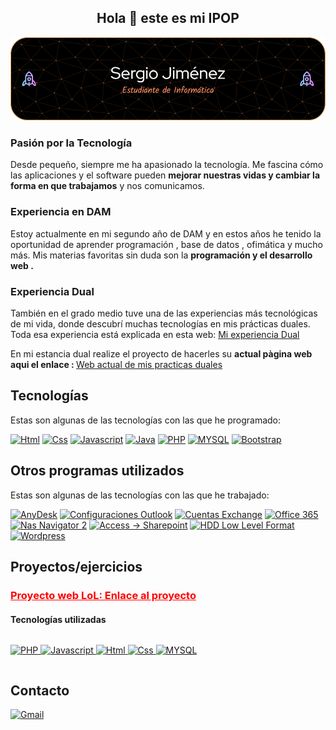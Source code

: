 <h2 align="center">Hola 👋 este es mi IPOP </h2>
 <a href="https://github.com/SergioJP1/">
    <img src="github-header-image.png">
 </a>
<h3>Pasión por la Tecnología</h3>
<p>Desde pequeño, siempre me ha apasionado la tecnología.
Me fascina cómo las aplicaciones y el software pueden <b>mejorar nuestras vidas y cambiar la forma en que trabajamos</b> y nos comunicamos.</p>

<h3>Experiencia en DAM</h3>
<p>Estoy actualmente en mi segundo año de DAM y en estos años he tenido la oportunidad de aprender programación , base de datos , ofimática y mucho más.
Mis materias favoritas sin duda son la <b>programación y el desarrollo web .</b></p>

<h3>Experiencia Dual</h3>
<p>También en el grado medio tuve una de las experiencias más tecnológicas de mi vida, donde descubrí muchas tecnologías en mis prácticas duales.
Toda esa experiencia está explicada en esta web: <a href="https://sergiodual.weebly.com/">Mi experiencia Dual</a>
<br></p>
<p>En mi estancia dual realize el proyecto de hacerles su <b>actual pàgina web aqui el enlace : </b>
    <a href="https://pont-aurell.com">Web actual de mis practicas duales</a></p>
    
## Tecnologías

Estas son algunas de las tecnologías con las que he programado:

<span style="display: inline-block;">
    <a href="https://github.com/SergioJP1/">
        <img src="https://img.shields.io/badge/HTML5-E34F26?style=for-the-badge&logo=html5&logoColor=white" alt="Html" height="25px">
    </a>
</span>
<span style="display: inline-block;">
     <a href="https://github.com/SergioJP1/">
        <img src="https://img.shields.io/badge/CSS3-1572B6?style=for-the-badge&logo=css3&logoColor=white" alt="Css" height="25px">
    </a>
</span>
<span style="display: inline-block;">
     <a href="https://github.com/SergioJP1/">
        <img src="https://img.shields.io/badge/JavaScript-F7DF1E?style=for-the-badge&logo=javascript&logoColor=black" alt="Javascript" height="25px">
    </a>
</span>
<span style="display: inline-block;">
     <a href="https://github.com/SergioJP1/">
        <img src="https://img.shields.io/badge/Java-ED8B00?style=for-the-badge&logo=openjdk&logoColor=white" alt="Java" height="25px">
    </a>
</span>
<span style="display: inline-block;">
     <a href="https://github.com/SergioJP1/">
        <img src="https://img.shields.io/badge/PHP-777BB4?style=for-the-badge&logo=php&logoColor=white" alt="PHP" height="25px">
    </a>
</span>
<span style="display: inline-block;">
     <a href="https://github.com/SergioJP1/">
        <img src="https://img.shields.io/badge/MySQL-005C84?style=for-the-badge&logo=mysql&logoColor=white" alt="MYSQL" height="25px">
    </a>
</span>
<span style="display: inline-block;">
     <a href="https://github.com/SergioJP1/">
        <img src="https://img.shields.io/badge/Bootstrap-563D7C?style=for-the-badge&logo=bootstrap&logoColor=white" alt="Bootstrap" height="25px">
    </a>
</span>


## Otros programas utilizados

Estas son algunas de las tecnologías con las que he trabajado:

<span style="display: inline-block;">
    <a href="https://github.com/SergioJP1/">
       <img src="https://img.shields.io/badge/anydesk-%23EF443B.svg?&style=for-the-badge&logo=anydesk&logoColor=white" alt="AnyDesk" height="25px">
    </a>
</span>
<span style="display: inline-block;">
     <a href="https://github.com/SergioJP1/">
        <img src="https://img.shields.io/badge/Microsoft_Outlook-0078D4?style=for-the-badge&logo=microsoft-outlook&logoColor=white" alt="Configuraciones Outlook" height="25px">
    </a>
</span>
<span style="display: inline-block;">
     <a href="https://github.com/SergioJP1/">
        <img src="https://img.shields.io/badge/Microsoft%20Exchange-blue?style=for-the-badge&logo=microsoft-exchange&logoColor=white" alt="Cuentas Exchange" height="25px">
    </a>
</span>
<span style="display: inline-block;">
     <a href="https://github.com/SergioJP1/">
        <img src="https://img.shields.io/badge/Office%20365-darkblue?style=for-the-badge&logo=microsoft-office&logoColor=white" alt="Office 365" height="25px">
     </a>
</span>
<span style="display: inline-block;">
     <a href="https://github.com/SergioJP1/">
        <img src="https://img.shields.io/badge/NAS%20Navigator%202-darkred?style=for-the-badge" alt="Nas Navigator 2" height="25px">
     </a>
</span>
<span style="display: inline-block;">
     <a href="https://github.com/SergioJP1/">
        <img src="https://img.shields.io/badge/Microsoft%20Access%2FSharePoint-blue?style=for-the-badge&logo=microsoft&logoColor=white" alt=" Access -> Sharepoint" height="25px">
     </a>
</span>
<span style="display: inline-block;">
     <a href="https://github.com/SergioJP1/">
        <img src="https://img.shields.io/badge/HDD%20Low%20Level%20Format-orange?style=for-the-badge" alt=" HDD Low Level Format" height="25px">
     </a>
</span>
<span style="display: inline-block;">
     <a href="https://github.com/SergioJP1/">
        <img src="https://img.shields.io/badge/Wordpress-21759B?style=for-the-badge&logo=wordpress&logoColor=white" alt=" Wordpress" height="25px">
     </a>
</span>

## Proyectos/ejercicios
<h3><a href="https://ejemplophpsergio.000webhostapp.com/" style="color:red;">Proyecto web LoL: Enlace al proyecto</a></h3>


 
 #### Tecnologías utilizadas
 <p style="display: inline-block">
     <a href="https://github.com/SergioJP1/">
        <img src="https://img.shields.io/badge/PHP-777BB4?style=for-the-badge&logo=php&logoColor=white" alt="PHP" height="25px">
        <img src="https://img.shields.io/badge/JavaScript-F7DF1E?style=for-the-badge&logo=javascript&logoColor=black" alt="Javascript" height="25px">
        <img src="https://img.shields.io/badge/HTML5-E34F26?style=for-the-badge&logo=html5&logoColor=white" alt="Html" height="25px">
        <img src="https://img.shields.io/badge/CSS3-1572B6?style=for-the-badge&logo=css3&logoColor=white" alt="Css" height="25px">
       <img src="https://img.shields.io/badge/MySQL-005C84?style=for-the-badge&logo=mysql&logoColor=white" alt="MYSQL" height="25px">
    </a>
   </p>


  <h2>Contacto</h2>
  <a href="mailto:jimenez.pajuelo.sergio@alumnat.copernic.cat">
    <img src="https://img.shields.io/badge/Gmail-D14836?style=for-the-badge&logo=gmail&logoColor=white" alt="Gmail">






<!---
SergioJP1/SergioJP1 is a ✨ special ✨ repository because its `README.md` (this file) appears on your GitHub profile.
You can click the Preview link to take a look at your changes.
--->

